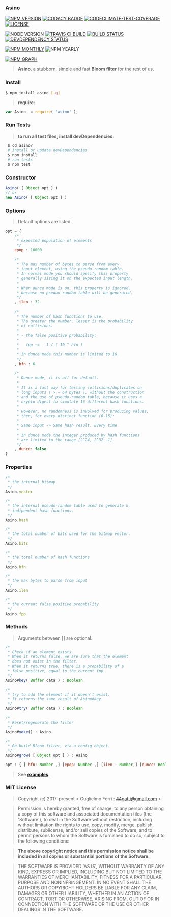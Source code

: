 ### Asino

[![NPM VERSION](http://img.shields.io/npm/v/asino.svg?style=flat)](https://www.npmjs.org/package/asino)
[![CODACY BADGE](https://img.shields.io/codacy/b18ed7d95b0a4707a0ff7b88b30d3def.svg?style=flat)](https://www.codacy.com/public/44gatti/asino)
[![CODECLIMATE-TEST-COVERAGE](https://img.shields.io/codeclimate/coverage/github/rootslab/asino.svg?style=flat)](https://codeclimate.com/github/rootslab/asino)
[![LICENSE](http://img.shields.io/badge/license-MIT-blue.svg?style=flat)](https://github.com/rootslab/asino#mit-license)

![NODE VERSION](https://img.shields.io/node/v/asino.svg)
[![TRAVIS CI BUILD](http://img.shields.io/travis/rootslab/asino.svg?style=flat)](http://travis-ci.org/rootslab/asino)
[![BUILD STATUS](http://img.shields.io/david/rootslab/asino.svg?style=flat)](https://david-dm.org/rootslab/asino)
[![DEVDEPENDENCY STATUS](http://img.shields.io/david/dev/rootslab/asino.svg?style=flat)](https://david-dm.org/rootslab/asino#info=devDependencies)

[![NPM MONTHLY](http://img.shields.io/npm/dm/asino.svg?style=flat)](http://npm-stat.com/charts.html?package=asino)
![NPM YEARLY](https://img.shields.io/npm/dy/asino.svg)

[![NPM GRAPH](https://nodei.co/npm/asino.png?downloads=true&downloadRank=true&stars=true)](https://nodei.co/npm/asino/)


> __Asino__, a stubborn, simple and fast __Bloom filter__ for the rest of us.


### Install

```bash
$ npm install asino [-g]
```

> __require__:

```javascript
var Asino  = require( 'asino' );
```
### Run Tests

> __to run all test files, install devDependencies:__

```bash
 $ cd asino/
 # install or update devDependencies
 $ npm install 
 # run tests
 $ npm test
```

### Constructor

```javascript
Asino( [ Object opt ] )
// or
new Asino( [ Object opt ] )
```

### Options

> Default options are listed.

```javascript
opt = {
	/*
	 * expected population of elements
	 */
	epop : 10000
	
	/*
	 * The max number of bytes to parse from every 
	 * input element, using the pseudo-random table.
	 * In normal mode you should specify this property
	 * generally sizing it on the expected input length.
	 *
	 * When dunce mode is on, this property is ignored,
	 * because no pseduo-random table will be generated.
	 */
	, ilen : 32
	
	/*
	 * The number of hash functions to use.
	 * The greater the number, lesser is the probability
	 * of collisions.
	 *
	 * - the false positive probability:
	 *
	 *   fpp ~= - 1 / ( 10 ^ hfn )
	 *
 	 * In dunce mode this number is limited to 16.
	 */ 
	, hfn : 6
	
	/*
	 * Dunce mode, it is off for default.
	 *
	 * It is a fast way for testing collisions/duplicates on 
	 * long inputs ( > ~ 64 bytes ), without the construction
	 * and the use of pseudo-random table, because it uses a
	 * crypto digest to simulate 16 different hash functions.
	 *
	 * However, no randomness is involved for producing values,
	 * then, for every distinct function (0-15): 
	 *
	 * Same input -> Same hash result. Every time.
	 *
	 * In dunce mode the integer produced by hash functions
	 * are limited to the range [2^24, 2^32 -1].
	 */
	, dunce: false
}
```

###  Properties

```javascript
/*
 * the internal bitmap.
 */
Asino.vector

/*
 * the internal pseudo-random table used to generate k
 * indipendent hash functions.
 */
Asino.hash

/*
 * the total number of bits used for the bitmap vector.
 */
Asino.bits

/*
 * the total number of hash functions
 */
Asino.hfn

/*
 * the max bytes to parse from input
 */
Asino.ilen

/*
 * the current false positive probability
 */
Asino.fpp

```

### Methods

> Arguments between [] are optional.

```javascript
/*
 * Check if an element exists.
 * When it returns false, we are sure that the element
 * does not exist in the filter. 
 * When it returns true, there is a probability of a
 * false positive, equal to the current fpp.
 */
Asino#key( Buffer data ) : Boolean

/*
 * try to add the element if it doesn't exist.
 * It returns the same result of Asino#key
 */
Asino#try( Buffer data ) : Boolean

/*
 * Reset/regenerate the filter
 */
Asino#yoke() : Asino

/*
 * Re-build Bloom filter, via a config object.
 */
Asino#grow( [ Object opt ] ) : Asino

opt : { [ hfn: Number ,] [epop: Number ,] [ilen : Number,] [dunce: Boolean] }


```

> See __[examples](example/)__.

### MIT License

> Copyright (c) 2017-present &lt; Guglielmo Ferri : 44gatti@gmail.com &gt;

> Permission is hereby granted, free of charge, to any person obtaining
> a copy of this software and associated documentation files (the
> 'Software'), to deal in the Software without restriction, including
> without limitation the rights to use, copy, modify, merge, publish,
> distribute, sublicense, and/or sell copies of the Software, and to
> permit persons to whom the Software is furnished to do so, subject to
> the following conditions:

> __The above copyright notice and this permission notice shall be
> included in all copies or substantial portions of the Software.__

> THE SOFTWARE IS PROVIDED 'AS IS', WITHOUT WARRANTY OF ANY KIND,
> EXPRESS OR IMPLIED, INCLUDING BUT NOT LIMITED TO THE WARRANTIES OF
> MERCHANTABILITY, FITNESS FOR A PARTICULAR PURPOSE AND NONINFRINGEMENT.
> IN NO EVENT SHALL THE AUTHORS OR COPYRIGHT HOLDERS BE LIABLE FOR ANY
> CLAIM, DAMAGES OR OTHER LIABILITY, WHETHER IN AN ACTION OF CONTRACT,
> TORT OR OTHERWISE, ARISING FROM, OUT OF OR IN CONNECTION WITH THE
> SOFTWARE OR THE USE OR OTHER DEALINGS IN THE SOFTWARE.
